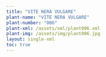 ```yaml
---
title: "VITE NERA VULGARE"
plant-name: "VITE NERA VULGARE"
plant-number: "006"
plant-xml: /assets/xml/plant006.xml
plant-img: /assets/img/plant006.jpg
layout: single-xml
toc: true
---
```

